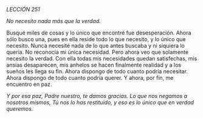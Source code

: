 *LECCIÓN 251*

*No necesito nada más que la verdad.*

Busqué miles de cosas y lo único que encontré fue desesperación. Ahora sólo busco una, pues en ella reside todo lo que necesito, y lo único que necesito. Nunca necesité nada de lo que antes buscaba y ni siquiera lo quería. No reconocía mi única necesidad. Pero ahora veo que solamente necesito la verdad. Con ella todas mis necesidades quedan satisfechas, mis ansias desaparecen, mis anhelos se hacen finalmente realidad y a los sueños les llega su fin. Ahora dispongo de todo cuanto podría necesitar. Ahora dispongo de todo cuanto podría querer. Y ahora, por fin, me encuentro en paz.

_Y por esa paz, Padre nuestro, te damos gracias. Lo que nos negamos a nosotros mismos, Tú nos lo has restituido, y eso es lo único que en verdad queremos._